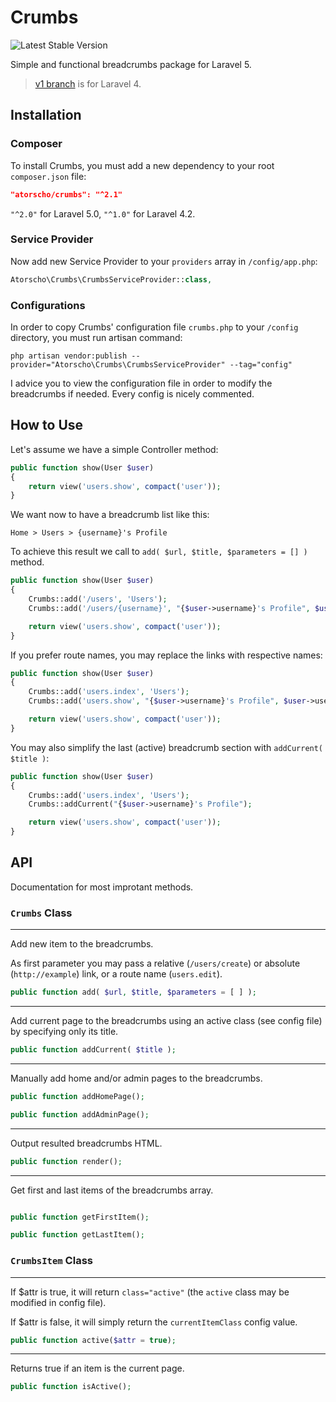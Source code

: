 # Crumbs

![Latest Stable Version](https://img.shields.io/github/release/atorscho/crumbs.svg)

Simple and functional breadcrumbs package for Laravel 5.

> [v1 branch](https://github.com/atorscho/crumbs/tree/v1) is for Laravel 4.

## Installation

### Composer

To install Crumbs, you must add a new dependency to your root `composer.json` file:

```json
"atorscho/crumbs": "^2.1"
```

`"^2.0"` for Laravel 5.0, `"^1.0"` for Laravel 4.2.

### Service Provider

Now add new Service Provider to your `providers` array in `/config/app.php`:

```php
Atorscho\Crumbs\CrumbsServiceProvider::class,
```

### Configurations

In order to copy Crumbs' configuration file `crumbs.php` to your `/config` directory, you must run artisan command:

```
php artisan vendor:publish --provider="Atorscho\Crumbs\CrumbsServiceProvider" --tag="config"
```

I advice you to view the configuration file in order to modify the breadcrumbs if needed. Every config is nicely commented.

## How to Use

Let's assume we have a simple Controller method:

```php
public function show(User $user)
{
    return view('users.show', compact('user'));
}
```

We want now to have a breadcrumb list like this:

```
Home > Users > {username}'s Profile
```

To achieve this result we call to `add( $url, $title, $parameters = [] )` method.

```php
public function show(User $user)
{
	Crumbs::add('/users', 'Users');
	Crumbs::add('/users/{username}', "{$user->username}'s Profile", $user->username);

    return view('users.show', compact('user'));
}
```

If you prefer route names, you may replace the links with respective names:

```php
public function show(User $user)
{
	Crumbs::add('users.index', 'Users');
	Crumbs::add('users.show', "{$user->username}'s Profile", $user->username);

    return view('users.show', compact('user'));
}
```

You may also simplify the last (active) breadcrumb section with `addCurrent( $title )`:

```php
public function show(User $user)
{
	Crumbs::add('users.index', 'Users');
	Crumbs::addCurrent("{$user->username}'s Profile");

    return view('users.show', compact('user'));
}
```

## API

Documentation for most improtant methods.

### `Crumbs` Class
---

Add new item to the breadcrumbs.

As first parameter you may pass a relative (`/users/create`) or absolute (`http://example`) link, or a route name (`users.edit`).

```php
public function add( $url, $title, $parameters = [ ] );
```

---

Add current page to the breadcrumbs using an active class (see config file) by specifying only its title.

```php
public function addCurrent( $title );
```

---

Manually add home and/or admin pages to the breadcrumbs.

```php
public function addHomePage();

public function addAdminPage();
```

---

Output resulted breadcrumbs HTML.

```php
public function render();
```

---

Get first and last items of the breadcrumbs array.

```php

public function getFirstItem();

public function getLastItem();
```

### `CrumbsItem` Class
---

If $attr is true, it will return `class="active"` (the `active` class may be modified in config file).

If $attr is false, it will simply return the `currentItemClass` config value.

```php
public function active($attr = true);
```

---

Returns true if an item is the current page.

```php
public function isActive();
```
